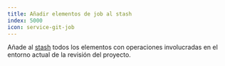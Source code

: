 ```yaml
---
title: Añadir elementos de job al stash
index: 5000
icon: service-git-job
---
```


Añade al [stash](concepts/stash)  todos los elementos con
operaciones involucradas en el entorno actual de la revisión del proyecto.